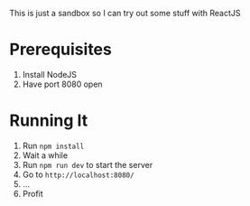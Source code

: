 This is just a sandbox so I can try out some stuff with ReactJS

# Prerequisites
1. Install NodeJS
2. Have port 8080 open

# Running It
1. Run `npm install`
2. Wait a while
3. Run `npm run dev` to start the server
4. Go to `http://localhost:8080/`
5. ...
6. Profit
